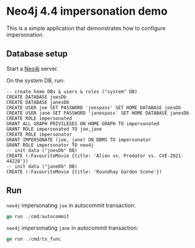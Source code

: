 # Neo4j 4.4 impersonation demo

This is a simple application that demonstrates how to configure impersonation.

## Database setup

Start a [Neo4j](https://neo4j.com) server.

On the system DB, run:

```cypher
-- create home DBs & users & roles ("system" DB)
CREATE DATABASE joesDb
CREATE DATABASE janesDb
CREATE USER joe SET PASSWORD 'joespass' SET HOME DATABASE joesDb
CREATE USER jane SET PASSWORD 'janespass' SET HOME DATABASE janesDb
CREATE ROLE impersonated
GRANT ALL GRAPH PRIVILEGES ON HOME GRAPH TO impersonated
GRANT ROLE impersonated TO joe,jane
CREATE ROLE impersonator
GRANT IMPERSONATE (joe, jane) ON DBMS TO impersonator
GRANT ROLE impersonator TO neo4j
-- init data ("joesDb" DB)
CREATE (:FavouriteMovie {title: 'Alien vs. Predator vs. CVE-2021-44228'})
-- init data ("janeDb" DB)
CREATE (:FavouriteMovie {title: 'Roundhay Garden Scene'})
```

## Run

`neo4j` impersonating `joe` in autocommit transaction:

```go
go run ./cmd/autocommit
```

`neo4j` impersonating `jane` in autocommit transaction:

```go
go run ./cmd/tx_func
```